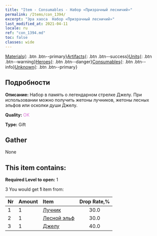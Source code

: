 ```yaml
---
title: "Item - Consumables - Набор «Призрачный лесничий»"
permalink: /Items/con_1394/
excerpt: "Эра хаоса  Набор «Призрачный лесничий»"
last_modified_at: 2021-04-11
locale: ru
ref: "con_1394.md"
toc: false
classes: wide
---
```

 [Materials](/ru/Items/){: .btn .btn--primary}[Artifacts](/ru/Items/Artifacts/){: .btn .btn--success}[Units](/ru/Items/Units/){: .btn .btn--warning}[Heroes](/ru/Items/Heroes/){: .btn .btn--danger}[Consumables](/ru/Items/Consumables/){: .btn .btn--info}[Unknown](/ru/Items/Unknown/){: .btn .btn--primary}

## Подробности
 **Описание:** Набор в память о легендарном стрелке Джелу. При использовании можно получить жетоны лучников, жетоны лесных эльфов или осколки души Джелу.

 **Quality:** <span style="color: #DA70D6">OK</span>

 **Type:** Gift

## Gather

  None

## This item contains:

 **Required Level to open:** 1

 3 You would get **1** item  from:

  | Nr | Amount |     Item    | Drop Rate,% |
  |:---|:-------|:------------|:---------:|
  | 1 | 1 | [Лучник](/ru/Items/unt_191/) | 30.0 | 
  | 2 | 1 | [Лесной эльф](/ru/Items/unt_201/) | 30.0 | 
  | 3 | 1 | [Джелу](/ru/Items/her_366/) | 40.0 | 
